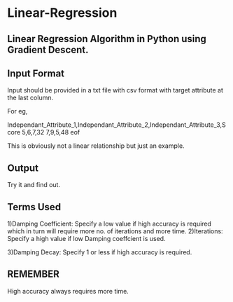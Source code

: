 # Linear-Regression
Linear Regression Algorithm in Python using Gradient Descent.
--------------------------------------------------------------


Input Format
-------------

Input should be provided in a txt file with csv format with target attribute at the last column.

For eg,

Independant_Attribute_1,Independant_Attribute_2,Independant_Attribute_3,Score
5,6,7,32
7,9,5,48
eof


This is obviously not a linear relationship but just an example.

Output
-------
Try it and find out.

Terms Used
----------

1)Damping Coefficient: Specify a low value if high accuracy is required which in turn will require more no. of iterations and more time.
2)Iterations: Specify a high value if low Damping coeffcient is used.

3)Damping Decay: Specify 1 or less if high accuracy is required.

REMEMBER
--------
High accuracy always requires more time.

